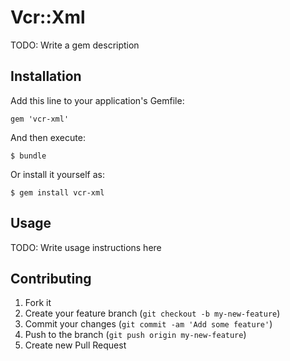 # Vcr::Xml

TODO: Write a gem description

## Installation

Add this line to your application's Gemfile:

    gem 'vcr-xml'

And then execute:

    $ bundle

Or install it yourself as:

    $ gem install vcr-xml

## Usage

TODO: Write usage instructions here

## Contributing

1. Fork it
2. Create your feature branch (`git checkout -b my-new-feature`)
3. Commit your changes (`git commit -am 'Add some feature'`)
4. Push to the branch (`git push origin my-new-feature`)
5. Create new Pull Request
